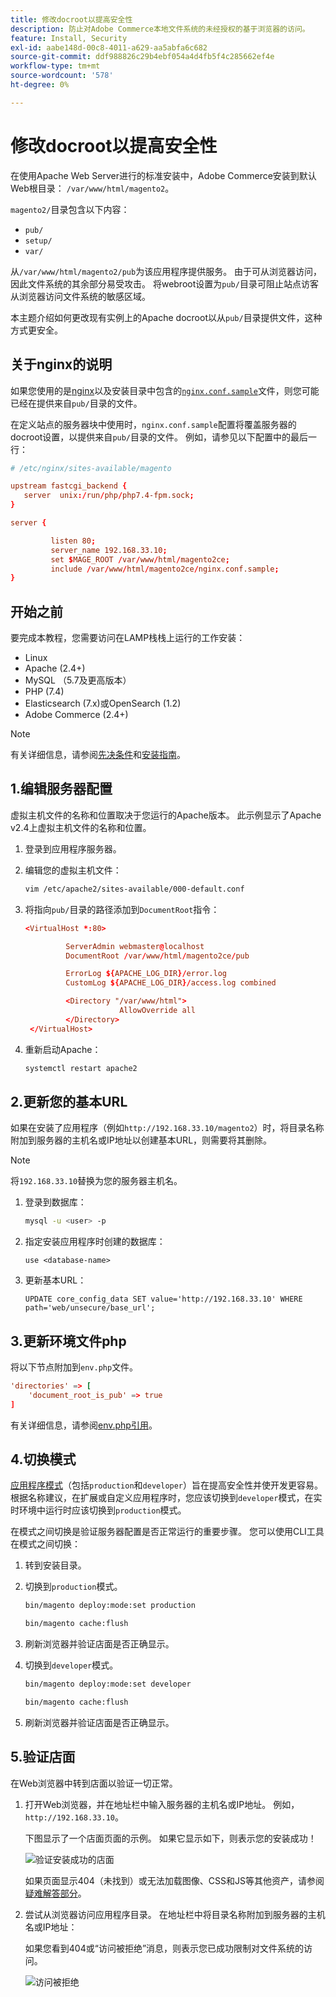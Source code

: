 ```yaml
---
title: 修改docroot以提高安全性
description: 防止对Adobe Commerce本地文件系统的未经授权的基于浏览器的访问。
feature: Install, Security
exl-id: aabe148d-00c8-4011-a629-aa5abfa6c682
source-git-commit: ddf988826c29b4ebf054a4d4fb5f4c285662ef4e
workflow-type: tm+mt
source-wordcount: '578'
ht-degree: 0%

---
```


# 修改docroot以提高安全性

在使用Apache Web Server进行的标准安装中，Adobe Commerce安装到默认Web根目录： `/var/www/html/magento2`。

`magento2/`目录包含以下内容：

- `pub/`
- `setup/`
- `var/`

从`/var/www/html/magento2/pub`为该应用程序提供服务。 由于可从浏览器访问，因此文件系统的其余部分易受攻击。
将webroot设置为`pub/`目录可阻止站点访客从浏览器访问文件系统的敏感区域。

本主题介绍如何更改现有实例上的Apache docroot以从`pub/`目录提供文件，这种方式更安全。

## 关于nginx的说明

如果您使用的是[nginx](../prerequisites/web-server/nginx.md)以及安装目录中包含的[`nginx.conf.sample`](https://github.com/magento/magento2/blob/2.4/nginx.conf.sample)文件，则您可能已经在提供来自`pub/`目录的文件。

在定义站点的服务器块中使用时，`nginx.conf.sample`配置将覆盖服务器的docroot设置，以提供来自`pub/`目录的文件。 例如，请参见以下配置中的最后一行：

```conf
# /etc/nginx/sites-available/magento

upstream fastcgi_backend {
   server  unix:/run/php/php7.4-fpm.sock;
}

server {

         listen 80;
         server_name 192.168.33.10;
         set $MAGE_ROOT /var/www/html/magento2ce;
         include /var/www/html/magento2ce/nginx.conf.sample;
}
```

## 开始之前

要完成本教程，您需要访问在LAMP栈栈上运行的工作安装：

- Linux
- Apache (2.4+)
- MySQL （5.7及更高版本）
- PHP (7.4)
- Elasticsearch (7.x)或OpenSearch (1.2)
- Adobe Commerce (2.4+)

>[!NOTE]
>
>有关详细信息，请参阅[先决条件](../prerequisites/overview.md)和[安装指南](../overview.md)。

## 1.编辑服务器配置

虚拟主机文件的名称和位置取决于您运行的Apache版本。 此示例显示了Apache v2.4上虚拟主机文件的名称和位置。

1. 登录到应用程序服务器。
1. 编辑您的虚拟主机文件：

   ```bash
   vim /etc/apache2/sites-available/000-default.conf
   ```

1. 将指向`pub/`目录的路径添加到`DocumentRoot`指令：

   ```conf
   <VirtualHost *:80>
   
            ServerAdmin webmaster@localhost
            DocumentRoot /var/www/html/magento2ce/pub
   
            ErrorLog ${APACHE_LOG_DIR}/error.log
            CustomLog ${APACHE_LOG_DIR}/access.log combined
   
            <Directory "/var/www/html">
                        AllowOverride all
            </Directory>
    </VirtualHost>
   ```

1. 重新启动Apache：

   ```bash
   systemctl restart apache2
   ```

## 2.更新您的基本URL

如果在安装了应用程序（例如`http://192.168.33.10/magento2`）时，将目录名称附加到服务器的主机名或IP地址以创建基本URL，则需要将其删除。

>[!NOTE]
>
>将`192.168.33.10`替换为您的服务器主机名。

1. 登录到数据库：

   ```bash
   mysql -u <user> -p
   ```

1. 指定安装应用程序时创建的数据库：

   ```shell
   use <database-name>
   ```

1. 更新基本URL：

   ```shell
   UPDATE core_config_data SET value='http://192.168.33.10' WHERE path='web/unsecure/base_url';
   ```

## 3.更新环境文件php

将以下节点附加到`env.php`文件。

```conf
'directories' => [
    'document_root_is_pub' => true
]
```

有关详细信息，请参阅[env.php引用](../../configuration/reference/config-reference-envphp.md)。

## 4.切换模式

[应用程序模式](../../configuration/bootstrap/application-modes.md)（包括`production`和`developer`）旨在提高安全性并使开发更容易。 根据名称建议，在扩展或自定义应用程序时，您应该切换到`developer`模式，在实时环境中运行时应该切换到`production`模式。

在模式之间切换是验证服务器配置是否正常运行的重要步骤。 您可以使用CLI工具在模式之间切换：

1. 转到安装目录。
1. 切换到`production`模式。

   ```bash
   bin/magento deploy:mode:set production
   ```

   ```bash
   bin/magento cache:flush
   ```

1. 刷新浏览器并验证店面是否正确显示。
1. 切换到`developer`模式。

   ```bash
   bin/magento deploy:mode:set developer
   ```

   ```bash
   bin/magento cache:flush
   ```

1. 刷新浏览器并验证店面是否正确显示。

## 5.验证店面

在Web浏览器中转到店面以验证一切正常。

1. 打开Web浏览器，并在地址栏中输入服务器的主机名或IP地址。 例如，`http://192.168.33.10`。

   下图显示了一个店面页面的示例。 如果它显示如下，则表示您的安装成功！

   ![验证安装成功的店面](../../assets/installation/install-success_store.png)

   如果页面显示404（未找到）或无法加载图像、CSS和JS等其他资产，请参阅[疑难解答部分](https://support.magento.com/hc/en-us/articles/360032994352)。

1. 尝试从浏览器访问应用程序目录。 在地址栏中将目录名称附加到服务器的主机名或IP地址：

   如果您看到404或“访问被拒绝”消息，则表示您已成功限制对文件系统的访问。

   ![访问被拒绝](../../assets/installation/access-denied.png)
